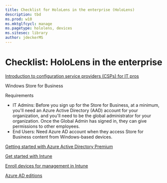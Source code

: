 ```yaml
---
title: Checklist for HoloLens in the enterprise (HoloLens)
description: tbd
ms.prod: w10
ms.mktglfcycl: manage
ms.pagetype: hololens, devices
ms.sitesec: library
author: jdeckerMS
---
```


# Checklist: HoloLens in the enterprise

[Introduction to configuration service providers (CSPs) for IT pros](https://technet.microsoft.com/itpro/windows/manage/how-it-pros-can-use-configuration-service-providers)


Windows Store for Business 

Requirements

- IT Admins: Before you sign up for the Store for Business, at a minimum, you'll need an Azure Active Directory (AAD) account for your organization, and you'll need to be the global administrator for your organization. Once the Global Admin has signed in, they can give permissions to other employees.
- End Users: Need Azure AD account when they access Store for Business content from Windows-based devices.

[Getting started with Azure Active Directory Premium](https://azure.microsoft.com/en-us/documentation/articles/active-directory-get-started-premium/)

[Get started with Intune](https://docs.microsoft.com/en-us/intune/understand-explore/get-started-with-a-30-day-trial-of-microsoft-intune)

[Enroll devices for management in Intune](https://docs.microsoft.com/en-us/intune/deploy-use/enroll-devices-in-microsoft-intune#supported-device-platforms)

[Azure AD editions](https://azure.microsoft.com/en-us/documentation/articles/active-directory-editions/)

